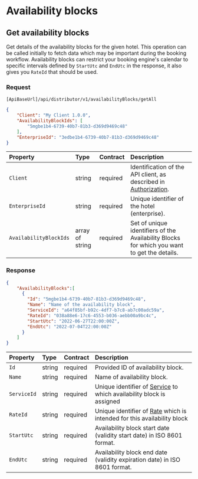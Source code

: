 # Availability blocks

## Get availability blocks

Get details of the availability blocks for the given hotel.
This operation can be called initially to fetch data which may be important during the booking workflow.
Availability blocks can restrict your booking engine's calendar to specific intervals defined by `StartUtc` and `EndUtc` in the response, it also gives you `RateId` that should be used.

### Request

`[ApiBaseUrl]/api/distributor/v1/availabilityBlocks/getAll`

```json
{
    "Client": "My Client 1.0.0",
    "AvailabilityBlockIds": [
        "5mgbe1b4-6739-40b7-81b3-d369d9469c48"
    ],
    "EnterpriseId": "3edbe1b4-6739-40b7-81b3-d369d9469c48"
}
```

| Property | Type | Contract | Description |
| :-- | :-- | :-- | :-- |
| `Client` | string | required | Identification of the API client, as described in [Authorization](../guidelines/authorization.md). |
| `EnterpriseId` | string | required | Unique identifier of the hotel (enterprise). |
| `AvailabilityBlockIds` | array of string | required | Set of unique identifiers of the Availability Blocks for which you want to get the details. |

### Response

```json
{
    "AvailabilityBlocks":[
      {
        "Id": "5mgbe1b4-6739-40b7-81b3-d369d9469c48",
        "Name": "Name of the availability block",
        "ServiceId": "a64f85bf-b92c-4df7-b7c8-ab7c00adc59a",
        "RateId": "038a88e6-17c6-4553-b036-aebb00a9bc4c",
        "StartUtc": "2022-06-27T22:00:00Z",
        "EndUtc": "2022-07-04T22:00:00Z"
      }
    ]
}
```

| Property | Type | Contract | Description |
| :-- | :-- | :-- | :-- |
| `Id` | string | required | Provided ID of availability block. |
| `Name` | string | required | Name of availability block. |
| `ServiceId` | string | required | Unique identifier of [Service](configuration.md#service) to which availability block is assigned |
| `RateId` | string | required | Unique identifier of [Rate](hotels.md#rate) which is intended for this availability block |
| `StartUtc` | string | required | Availability block start date \(validity start date\) in ISO 8601 format. |
| `EndUtc` | string | required | Availability block end date \(validity expiration date\) in ISO 8601 format. |
